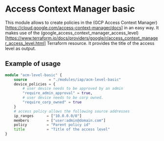 
# Access Context Manager basic

This module allows to create policies in the (GCP Access Context Manager)[https://cloud.google.com/access-context-manager/docs] in an easy way. It makes use of the (google_access_context_manager_access_level)[https://www.terraform.io/docs/providers/google/r/access_context_manager_access_level.html] Terraform resource. It provides the title of the access level as output.


## Example of usage

```terraform
module "acm-level-basic" {
    source          = "./modules/iap/acm-level-basic"
    device_policies = {
        # user device needs to be approved by an admin
        "require_admin_approval" = true,
        # user device needs to be corp owned.
        "require_corp_owned" = true
    }
    # access policy allows the following source addresses
    ip_ranges      = ["10.0.0.0/8"]
    members        = ["user:admin@domain.com"]
    policy         = "Parent policy id"
    title          = "Title of the access level"
}
```